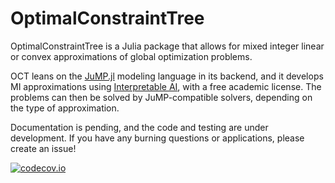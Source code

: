 # OptimalConstraintTree
OptimalConstraintTree is a Julia package that allows for mixed integer 
linear or convex approximations of global optimization problems. 

OCT leans on the [JuMP.jl](https://github.com/jump-dev/JuMP.jl) 
modeling language in its backend, and it develops MI approximations using 
[Interpretable AI](https://www.interpretable.ai/), with a free academic license.
The problems can then be solved by JuMP-compatible solvers, depending on 
the type of approximation.  

Documentation is pending, and the code and testing are under development. 
If you have any burning questions or applications, please create an issue! 

[![codecov.io](http://codecov.io/github/1ozturkbe/OptimalConstraintTree/coverage.svg?branch=master)](http://codecov.io/github/1ozturkbe/OptimalConstraintTree?branch=master)

